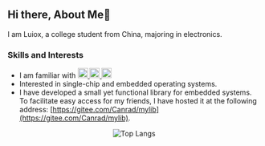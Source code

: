 ## Hi there, About Me👋

I am Luiox, a college student from China, majoring in electronics. 



### Skills and Interests

- I am familiar with <a href="https://cppreference.com/"> <img src="https://raw.githubusercontent.com/isocpp/logos/master/cpp_logo.png" height="20px"> </a><a href="https://www.python.org/"> <img src="https://s3.dualstack.us-east-2.amazonaws.com/pythondotorg-assets/media/community/logos/python-logo-only.png" height="20px"></a><a href="https://ocaml.org/"> <img src="https://raw.githubusercontent.com/ocaml/ocaml-logo/master/Colour/PNG/colour-icon.png" height="20px"> </a>
- Interested in single-chip and embedded operating systems.
- I have developed a small yet functional library for embedded systems. To facilitate easy access for my friends, I have hosted it at the following address: [https://gitee.com/Canrad/mylib](https://gitee.com/Canrad/mylib).



<div align="center">

![Top Langs](https://github-readme-stats.vercel.app/api/top-langs/?username=luiox&layout=pie&theme=transparent&exclude_repo=qemu-7.1.0-riscv64&langs_count=10&hide=html,css,cmake,stylus,ejs)

</div>



<!--

### Projects

- [Project Name 1](link): Brief description of the project and the technologies used.
- [Project Name 2](link): Brief description of the project and the technologies used.

### Contact

You can reach me at [your email address] or connect with me on [social media platform].

-->

<!--
[![Readme Card](https://github-readme-stats.vercel.app/api?username=luiox&show_icons=true&title_color=ffffff&icon_color=bb2acf&text_color=daf7dc&bg_color=151515)](https://github.com/luiox/github-readme-stats)

[![Top Langs](https://github-readme-stats.vercel.app/api/top-langs/?username=luiox&layout=compact&exclude_repo=luiox.github.io&title_color=ffffff&icon_color=bb2acf&text_color=daf7dc&bg_color=151515)](https://github.com/luiox/github-readme-stats)

-->



<!--
**luiox/luiox** is a ✨ _special_ ✨ repository because its `README.md` (this file) appears on your GitHub profile.

Here are some ideas to get you started:

- 🔭 I’m currently working on ...
- 🌱 I’m currently learning ...
- 👯 I’m looking to collaborate on ...
- 🤔 I’m looking for help with ...
- 💬 Ask me about ...
- 📫 How to reach me: ...
- 😄 Pronouns: ...
- ⚡ Fun fact: ...
-->
